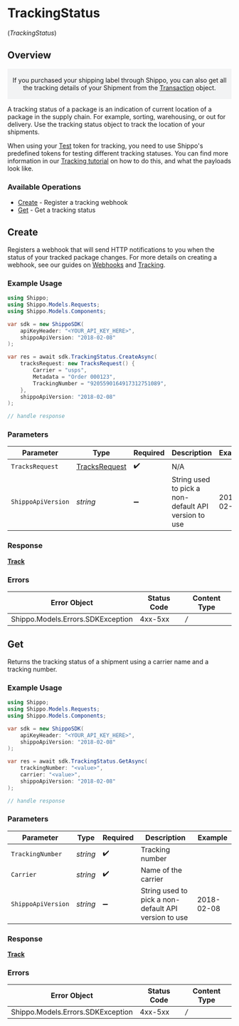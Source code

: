 # TrackingStatus
(*TrackingStatus*)

## Overview

<p style="text-align: center; background-color: #F2F3F4;"></br>
If you purchased your shipping label through Shippo, you can also get all the tracking details of your Shipment 
from the <a href="#tag/Transactions">Transaction</a> object.
</br></br></p>
A tracking status of a package is an indication of current location of a package in the supply chain. For example,  sorting, warehousing, or out for delivery. Use the tracking status object to track the location of your shipments.

When using your <a href="https://docs.goshippo.com/docs/guides_general/authentication/">Test</a> token for tracking, you need to use Shippo's 
predefined tokens for testing different tracking statuses. You can find more information in our 
<a href="https://docs.goshippo.com/docs/tracking/tracking/">Tracking tutorial</a> on how to do this, and what the 
payloads look like.      
<SchemaDefinition schemaRef="#/components/schemas/Track"/>

### Available Operations

* [Create](#create) - Register a tracking webhook
* [Get](#get) - Get a tracking status

## Create

Registers a webhook that will send HTTP notifications to you when the status of your tracked package changes. For more details on creating a webhook, see our guides on <a href="https://docs.goshippo.com/docs/tracking/webhooks/">Webhooks</a> and <a href="https://docs.goshippo.com/docs/tracking/tracking/">Tracking</a>.

### Example Usage

```csharp
using Shippo;
using Shippo.Models.Requests;
using Shippo.Models.Components;

var sdk = new ShippoSDK(
    apiKeyHeader: "<YOUR_API_KEY_HERE>",
    shippoApiVersion: "2018-02-08"
);

var res = await sdk.TrackingStatus.CreateAsync(
    tracksRequest: new TracksRequest() {
        Carrier = "usps",
        Metadata = "Order 000123",
        TrackingNumber = "9205590164917312751089",
    },
    shippoApiVersion: "2018-02-08"
);

// handle response
```

### Parameters

| Parameter                                                 | Type                                                      | Required                                                  | Description                                               | Example                                                   |
| --------------------------------------------------------- | --------------------------------------------------------- | --------------------------------------------------------- | --------------------------------------------------------- | --------------------------------------------------------- |
| `TracksRequest`                                           | [TracksRequest](../../Models/Components/TracksRequest.md) | :heavy_check_mark:                                        | N/A                                                       |                                                           |
| `ShippoApiVersion`                                        | *string*                                                  | :heavy_minus_sign:                                        | String used to pick a non-default API version to use      | 2018-02-08                                                |

### Response

**[Track](../../Models/Components/Track.md)**

### Errors

| Error Object                      | Status Code                       | Content Type                      |
| --------------------------------- | --------------------------------- | --------------------------------- |
| Shippo.Models.Errors.SDKException | 4xx-5xx                           | */*                               |


## Get

Returns the tracking status of a shipment using a carrier name and a tracking number.

### Example Usage

```csharp
using Shippo;
using Shippo.Models.Requests;
using Shippo.Models.Components;

var sdk = new ShippoSDK(
    apiKeyHeader: "<YOUR_API_KEY_HERE>",
    shippoApiVersion: "2018-02-08"
);

var res = await sdk.TrackingStatus.GetAsync(
    trackingNumber: "<value>",
    carrier: "<value>",
    shippoApiVersion: "2018-02-08"
);

// handle response
```

### Parameters

| Parameter                                            | Type                                                 | Required                                             | Description                                          | Example                                              |
| ---------------------------------------------------- | ---------------------------------------------------- | ---------------------------------------------------- | ---------------------------------------------------- | ---------------------------------------------------- |
| `TrackingNumber`                                     | *string*                                             | :heavy_check_mark:                                   | Tracking number                                      |                                                      |
| `Carrier`                                            | *string*                                             | :heavy_check_mark:                                   | Name of the carrier                                  |                                                      |
| `ShippoApiVersion`                                   | *string*                                             | :heavy_minus_sign:                                   | String used to pick a non-default API version to use | 2018-02-08                                           |

### Response

**[Track](../../Models/Components/Track.md)**

### Errors

| Error Object                      | Status Code                       | Content Type                      |
| --------------------------------- | --------------------------------- | --------------------------------- |
| Shippo.Models.Errors.SDKException | 4xx-5xx                           | */*                               |
